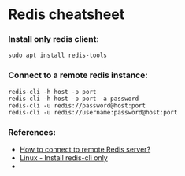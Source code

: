 # Redis cheatsheet
### Install only redis client:
```
sudo apt install redis-tools
```
### Connect to a remote redis instance:
```
redis-cli -h host -p port
redis-cli -h host -p port -a password
redis-cli -u redis://password@host:port
redis-cli -u redis://username:password@host:port
```


### References:
- [How to connect to remote Redis server?](https://stackoverflow.com/questions/40678865/how-to-connect-to-remote-redis-server)
- [Linux - Install redis-cli only](https://stackoverflow.com/questions/21795340/linux-install-redis-cli-only)
- []()
 
